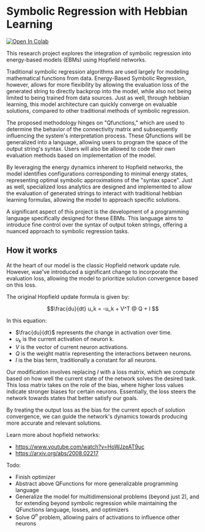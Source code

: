 # Symbolic Regression with Hebbian Learning

[![Open In Colab](https://colab.research.google.com/assets/colab-badge.svg)](https://colab.research.google.com/github/kilometersvi/EnergySymbolicRegression/blob/main/src/energysymbolicregression/notebooks/math.ipynb#scrollTo=2cynBIWM1emn)

This research project explores the integration of symbolic regression into energy-based models (EBMs) using Hopfield networks. 

Traditional symbolic regression algorithms are used largely for modeling mathematical functions from data. Energy-Based Symbolic Regression, however, allows for more flexibility by allowing the evaluation loss of the generated string to directly backprop into the model, while also not being limited to being trained from data sources. Just as well, through hebbian learning, this  model architecture can quickly converge on evaluable solutions, compared to other traditional methods of symbolic regression.

The proposed methodology hinges on "Qfunctions," which are used to determine the behavior of the connectivity matrix and subsequently influencing the system's interpretation process. These Qfunctions will be generalized into a language, allowing users to program the space of the output string's syntax. Users will also be allowed to code their own evaluation methods based on implementation of the model.

By leveraging the energy dynamics inherent to Hopfield networks, the model identifies configurations corresponding to minimal energy states, representing optimal symbolic approximations of the "syntax space". Just as well, specialized loss analytics are designed and implemented to allow the evaluation of generated strings to interact with traditional hebbian learning formulas, allowing the model to approach specific solutions. 

A significant aspect of this project is the development of a programming language specifically designed for these EBMs. This language aims to introduce fine control over the syntax of output token strings, offering a nuanced approach to symbolic regression tasks. 

## How it works

At the heart of our model is the classic Hopfield network update rule. However, wae've introduced a significant change to incorporate the evaluation loss, allowing the model to prioritize solution convergence based on this loss.

The original Hopfield update formula is given by:

$$\frac{du}{dt} u_k = -u_k + V^T @ Q + I $$

In this equation:
- $\frac{du}{dt}$ represents the change in activation over time.
- $u_k$ is the current activation of neuron k.
- $V$ is the vector of current neuron activations.
- $Q$ is the weight matrix representing the interactions between neurons.
- $I$ is the bias term, traditionally a constant for all neurons.

Our modification involves replacing $I$ with a loss matrix, which we compute based on how well the current state of the network solves the desired task. This loss matrix takes on the role of the bias, where higher loss values indicate stronger biases for certain neurons. Essentially, the loss steers the network towards states that better satisfy our goals.

By treating the output loss as the bias for the current epoch of solution convergence, we can guide the network's dynamics towards producing more accurate and relevant solutions. 


Learn more about hopfield networks: 
- https://www.youtube.com/watch?v=HoWJzeAT9uc
- https://arxiv.org/abs/2008.02217

Todo:
- Finish optimizer
- Abstract above QFunctions for more generalizable programming language
- Generalize the model for multidimensional problems (beyond just 2), and for extending beyond symbolic regression while maintaining the QFunctions language, losses, and optimizers
- Solve $Q^n$ problem, allowing pairs of activations to influence other neurons 

